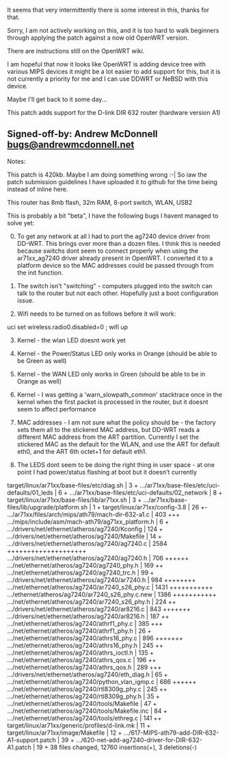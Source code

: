 It seems that very intermittently there is some interest in this, thanks for that.

Sorry, I am not actively working on this, and it is too hard to walk 
beginners through applying the patch against a now old OpenWRT version.

There are instructions still on the OpenWRT wiki.

I am hopeful that now it looks like OpenWRT is adding device tree with various
MIPS devices it might be a lot easier to add support for this, but it is not 
currently a priority for me and I can use DDWRT or NeBSD with this device.

Maybe I'll get back to it some day...


This patch adds support for the D-link DIR 632 router (hardware version A1)

Signed-off-by: Andrew McDonnell <bugs@andrewmcdonnell.net>
---
Notes:

This patch is 420kb.  Maybe I am doing something wrong :-|  So iaw the patch submission guidelines I have uploaded it to github for the time being instead of inline here.

This router has 8mb flash, 32m RAM, 8-port switch, WLAN, USB2

This is probably a bit "beta", I have the following bugs I havent managed to
solve yet:

0. To get any network at all I had to port the ag7240 device driver from
DD-WRT.  This brings over more than a dozen files.  I think this is needed
because switchs dont seem to connect properly when using the ar71xx_ag7240
driver already present in OpenWRT. I converted it to a platform device so the
MAC addresses could be passed through from the init function.

1. The switch isn't "switching" - computers plugged into the switch can talk
to the router but not each other.  Hopefully just a boot configuration issue.

2. Wifi needs to be turned on as follows before it will work:

uci set wireless.radio0.disabled=0 ; wifi up

3. Kernel - the wlan LED doesnt work yet

4. Kernel - the Power/Status LED only works in Orange (should be able to be
Green as well)

5. Kernel - the WAN LED only works in Green (should be able to be in Orange as
well)

6. Kernel - I was getting a 'warn_slowpath_common' stacktrace once in the
kernel when the first packet is processed in the router, but it doesnt seem to
affect performance

7. MAC addresses - I am not sure what the policy should be - the factory sets
them all to the stickered MAC address, but DD-WRT reads a different MAC
address from the ART partition.  Currently I set the stickered MAC as the
default for the WLAN, and use the ART for default eth0, and the ART 6th
octet+1 for default eth1.

8. The LEDS dont seem to be doing the right thing in user space - at one point
I had power/status flashing at boot but it doesn't currently

 target/linux/ar71xx/base-files/etc/diag.sh         |    3 +
 .../ar71xx/base-files/etc/uci-defaults/01_leds     |    6 +
 .../ar71xx/base-files/etc/uci-defaults/02_network  |    8 +
 target/linux/ar71xx/base-files/lib/ar71xx.sh       |    3 +
 .../ar71xx/base-files/lib/upgrade/platform.sh      |    1 +
 target/linux/ar71xx/config-3.8                     |   26 +-
 .../ar71xx/files/arch/mips/ath79/mach-dir-632-a1.c |  403 +++
 .../mips/include/asm/mach-ath79/ag71xx_platform.h  |    6 +
 .../drivers/net/ethernet/atheros/ag7240/Kconfig    |  124 +
 .../drivers/net/ethernet/atheros/ag7240/Makefile   |   14 +
 .../drivers/net/ethernet/atheros/ag7240/ag7240.c   | 2584 ++++++++++++++++++++
 .../drivers/net/ethernet/atheros/ag7240/ag7240.h   |  706 ++++++
 .../net/ethernet/atheros/ag7240/ag7240_phy.h       |  169 ++
 .../net/ethernet/atheros/ag7240/ag7240_trc.h       |   99 +
 .../drivers/net/ethernet/atheros/ag7240/ar7240.h   |  984 ++++++++
 .../net/ethernet/atheros/ag7240/ar7240_s26_phy.c   | 1431 +++++++++++
 .../ethernet/atheros/ag7240/ar7240_s26_phy.c.new   | 1386 +++++++++++
 .../net/ethernet/atheros/ag7240/ar7240_s26_phy.h   |  224 ++
 .../drivers/net/ethernet/atheros/ag7240/ar8216.c   |  843 +++++++
 .../drivers/net/ethernet/atheros/ag7240/ar8216.h   |  187 ++
 .../net/ethernet/atheros/ag7240/athrf1_phy.c       |  385 +++
 .../net/ethernet/atheros/ag7240/athrf1_phy.h       |   26 +
 .../net/ethernet/atheros/ag7240/athrs16_phy.c      |  896 +++++++
 .../net/ethernet/atheros/ag7240/athrs16_phy.h      |  245 ++
 .../net/ethernet/atheros/ag7240/athrs_ioctl.h      |  135 +
 .../net/ethernet/atheros/ag7240/athrs_qos.c        |  196 ++
 .../net/ethernet/atheros/ag7240/athrs_qos.h        |  289 +++
 .../drivers/net/ethernet/atheros/ag7240/eth_diag.h |   65 +
 .../net/ethernet/atheros/ag7240/python_vlan_igmp.c |  686 ++++++
 .../net/ethernet/atheros/ag7240/rtl8309g_phy.c     |  245 ++
 .../net/ethernet/atheros/ag7240/rtl8309g_phy.h     |   35 +
 .../net/ethernet/atheros/ag7240/tools/Makefile     |   47 +
 .../net/ethernet/atheros/ag7240/tools/Makefile.inc |   84 +
 .../net/ethernet/atheros/ag7240/tools/ethreg.c     |  141 ++
 target/linux/ar71xx/generic/profiles/d-link.mk     |   11 +
 target/linux/ar71xx/image/Makefile                 |   12 +
 .../617-MIPS-ath79-add-DIR-632-A1-support.patch    |   39 +
 .../620-net-add-ag7240-driver-for-DIR-632-A1.patch |   19 +
 38 files changed, 12760 insertions(+), 3 deletions(-)



